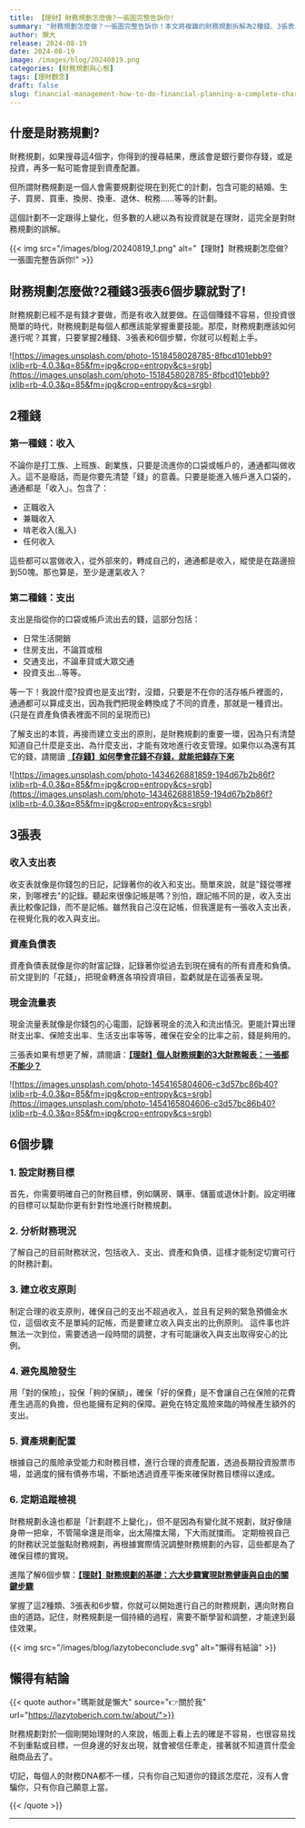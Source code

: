 ```yaml
---
title: 【理財】財務規劃怎麼做?一張圖完整告訴你!
summary: "財務規劃怎麼做？一張圖完整告訴你！本文將複雜的財務規劃拆解為2種錢、3張表、6個步驟。從收入支出管理、資產配置到風險規避，助你輕鬆掌握理財核心，打造清晰的財務藍圖，邁向真正的財務自由。"
author: 懶大
release: 2024-08-19
date: 2024-08-19
image: /images/blog/20240819.png
categories: [財務規劃與心態]
tags: [理財觀念]
draft: false
slug: financial-management-how-to-do-financial-planning-a-complete-chart-tells-you
---
```


## 什麼是財務規劃?

財務規劃，如果搜尋這4個字，你得到的搜尋結果，應該會是銀行要你存錢，或是投資，再多一點可能會提到資產配置。

但所謂財務規劃是一個人會需要規劃從現在到死亡的計劃，包含可能的結婚、生子、買房、買車、換房、換車、退休、稅務……等等的計劃。

這個計劃不一定跟得上變化，但多數的人總以為有投資就是在理財，這完全是對財務規劃的誤解。

{{< img src="/images/blog/20240819_1.png" alt="【理財】財務規劃怎麼做?一張圖完整告訴你!" >}}

## 財務規劃怎麼做?2種錢3張表6個步驟就對了!

財務規劃已經不是有錢才要做，而是有收入就要做。在這個賺錢不容易，但投資很簡單的時代，財務規劃是每個人都應該能掌握重要技能。那麼，財務規劃應該如何進行呢？其實，只要掌握2種錢、3張表和6個步驟，你就可以輕鬆上手。

![https://images.unsplash.com/photo-1518458028785-8fbcd101ebb9?ixlib=rb-4.0.3&q=85&fm=jpg&crop=entropy&cs=srgb](https://images.unsplash.com/photo-1518458028785-8fbcd101ebb9?ixlib=rb-4.0.3&q=85&fm=jpg&crop=entropy&cs=srgb)

## 2種錢

### 第一種錢：收入

不論你是打工族、上班族、創業族，只要是流進你的口袋或帳戶的，通通都叫做收入。這不是廢話，而是你要先清楚「錢」的意義。只要是能進入帳戶進入口袋的，通通都是「收入」。包含了：

- 正職收入
- 兼職收入
- 啃老收入(亂入)
- 任何收入

這些都可以當做收入，從外部來的，轉成自己的，通通都是收入，縱使是在路邊撿到50塊。那也算是，至少是運氣收入？

### 第二種錢：支出

支出是指從你的口袋或帳戶流出去的錢，這部分包括：

- 日常生活開銷
- 住房支出，不論買或租
- 交通支出，不論車貸或大眾交通
- 投資支出…等等。

等一下！我說什麼?投資也是支出?對，沒錯，只要是不在你的活存帳戶裡面的，通通都可以算成支出，因為我們把現金轉換成了不同的資產，那就是一種資出。(只是在資產負債表裡面不同的呈現而已)

了解支出的本質，再接而建立支出的原則，是財務規劃的重要一環，因為只有清楚知道自己什麼是支出、為什麼支出，才能有效地進行收支管理。如果你以為還有其它的錢，請閱讀 [**【存錢】如何學會花錢不存錢，就能把錢存下來**](https://lazytoberich.com.tw/blog/how-to-learn-to-spend-not-save-and-still-save-money/)

![https://images.unsplash.com/photo-1434626881859-194d67b2b86f?ixlib=rb-4.0.3&q=85&fm=jpg&crop=entropy&cs=srgb](https://images.unsplash.com/photo-1434626881859-194d67b2b86f?ixlib=rb-4.0.3&q=85&fm=jpg&crop=entropy&cs=srgb)

## 3張表

### 收入支出表

收支表就像是你錢包的日記，記錄著你的收入和支出。簡單來說，就是"錢從哪裡來，到哪裡去"的記錄。聽起來很像記帳是嗎？別怕，跟記帳不同的是，收入支出表比較像記錄，而不是記帳。雖然我自己沒在記帳，但我還是有一張收入支出表，在視覺化我的收入與支出。

### 資產負債表

資產負債表就像是你的財富記錄，記錄著你從過去到現在擁有的所有資產和負債。前文提到的「花錢」，把現金轉進各項投資項目，盈虧就是在這張表呈現。

### 現金流量表

現金流量表就像是你錢包的心電圖，記錄著現金的流入和流出情況。更能計算出理財支出率、保險支出率、生活支出率等等，確保在安全的比率之前，錢是夠用的。

三張表如果有想更了解，請閱讀：[**【理財】個人財務規劃的3大財務報表：一張都不能少？**](https://lazytoberich.com.tw/blog/finance-the-3-major-financial-statements-for-personal-financial-planning-cant-afford-to-miss-any/)

![https://images.unsplash.com/photo-1454165804606-c3d57bc86b40?ixlib=rb-4.0.3&q=85&fm=jpg&crop=entropy&cs=srgb](https://images.unsplash.com/photo-1454165804606-c3d57bc86b40?ixlib=rb-4.0.3&q=85&fm=jpg&crop=entropy&cs=srgb)

## 6個步驟

### 1. 設定財務目標

首先，你需要明確自己的財務目標，例如購房、購車、儲蓄或退休計劃。設定明確的目標可以幫助你更有針對性地進行財務規劃。

### 2. 分析財務現況

了解自己的目前財務狀況，包括收入、支出、資產和負債，這樣才能制定切實可行的財務計劃。

### 3. 建立收支原則

制定合理的收支原則，確保自己的支出不超過收入，並且有足夠的緊急預備金水位，這個收支不是單純的記帳，而是要建立收入與支出的比例原則。
這件事也許無法一次到位，需要透過一段時間的調整，才有可能讓收入與支出取得安心的比例。

### 4. 避免風險發生

用「對的保險」，投保「夠的保額」，確保「好的保費」是不會讓自己在保險的花費產生過高的負擔，但也能擁有足夠的保障。避免在特定風險來臨的時候產生額外的支出。

### 5. 資產規劃配置

根據自己的風險承受能力和財務目標，進行合理的資產配置，透過長期投資股票市場，並適度的擁有債券市場，不斷地透過資產平衡來確保財務目標得以達成。

### 6. 定期追蹤檢視

財務規劃永遠也都是「計劃趕不上變化」，但不是因為有變化就不規劃，就好像隨身帶一把傘，不管陽傘還是雨傘，出太陽擋太陽，下大雨就擋雨。
定期檢視自己的財務狀況並盤點財務規劃，再根據實際情況調整財務規劃的內容，這些都是為了確保目標的實現。

進階了解6個步驟：[**【理財】財務規劃的基礎：六大步驟實現財務健康與自由的關鍵步驟**](https://lazytoberich.com.tw/blog/finance-the-basics-of-financial-planning-six-key-steps-to-achieve-financial-health-and-freedom/)

掌握了這2種類、3張表和6步驟，你就可以開始進行自己的財務規劃，邁向財務自由的道路。記住，財務規劃是一個持續的過程，需要不斷學習和調整，才能達到最佳效果。

{{< img src="/images/blog/lazytobeconclude.svg" alt="懶得有結論" >}}

## 懶得有結論

{{< quote author="瑪斯就是懶大" source="👉關於我" url="https://lazytoberich.com.tw/about/">}}

財務規劃對於一個剛開始理財的人來說，帳面上看上去的確是不容易，也很容易找不到重點或目標，一但身邊的好友出現，就會被信任牽走，接著就不知道買什麼金融商品去了。

切記，每個人的財務DNA都不一樣，只有你自己知道你的錢該怎麼花，沒有人會騙你，只有你自己願意上當。

{{< /quote >}}

---
